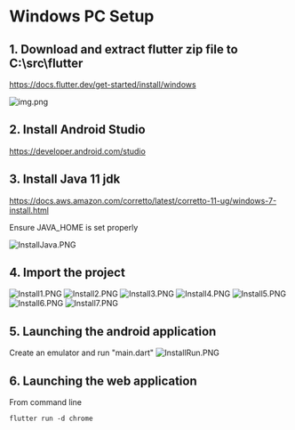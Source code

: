 # Windows PC Setup

## 1. Download and extract flutter zip file to C:\src\flutter

https://docs.flutter.dev/get-started/install/windows

![img.png](../assets/images/windows_setup/dir_flutter.png)

## 2. Install Android Studio

https://developer.android.com/studio

## 3. Install Java 11 jdk

https://docs.aws.amazon.com/corretto/latest/corretto-11-ug/windows-7-install.html

Ensure JAVA_HOME is set properly

![InstallJava.PNG](../assets/images/windows_setup/InstallJava.PNG)

## 4. Import the project

![Install1.PNG](../assets/images/windows_setup/Install1.PNG)
![Install2.PNG](../assets/images/windows_setup/Install2.PNG)
![Install3.PNG](../assets/images/windows_setup/Install3.PNG)
![Install4.PNG](../assets/images/windows_setup/Install4.PNG)
![Install5.PNG](../assets/images/windows_setup/Install5.PNG)
![Install6.PNG](../assets/images/windows_setup/Install6.PNG)
![Install7.PNG](../assets/images/windows_setup/Install7.PNG)

## 5. Launching the android application

Create an emulator and run "main.dart"
![InstallRun.PNG](../assets/images/windows_setup/InstallRun.PNG)

## 6. Launching the web application

From command line

```
flutter run -d chrome
```